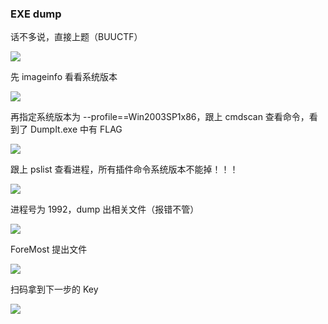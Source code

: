 ### EXE dump

话不多说，直接上题（BUUCTF）

![](https://pic1.imgdb.cn/item/679611bcd0e0a243d4f814f0.jpg)

先 imageinfo 看看系统版本

![](https://pic1.imgdb.cn/item/679611ced0e0a243d4f814f1.jpg)

再指定系统版本为 --profile==Win2003SP1x86，跟上 cmdscan 查看命令，看到了 DumpIt.exe 中有 FLAG

![](https://pic1.imgdb.cn/item/679611ead0e0a243d4f814f2.jpg)

跟上 pslist 查看进程，所有插件命令系统版本不能掉！！！

![](https://pic1.imgdb.cn/item/67961201d0e0a243d4f814f4.jpg)

进程号为 1992，dump 出相关文件（报错不管）

![](https://pic1.imgdb.cn/item/67961212d0e0a243d4f814f7.jpg)

ForeMost 提出文件

![](https://pic1.imgdb.cn/item/67961226d0e0a243d4f814f8.jpg)

扫码拿到下一步的 Key

![](https://pic1.imgdb.cn/item/6796123bd0e0a243d4f81504.jpg)